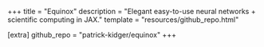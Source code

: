 +++
title = "Equinox"
description = "Elegant easy-to-use neural networks + scientific computing in JAX."
template = "resources/github_repo.html"

[extra]
github_repo = "patrick-kidger/equinox"
+++
